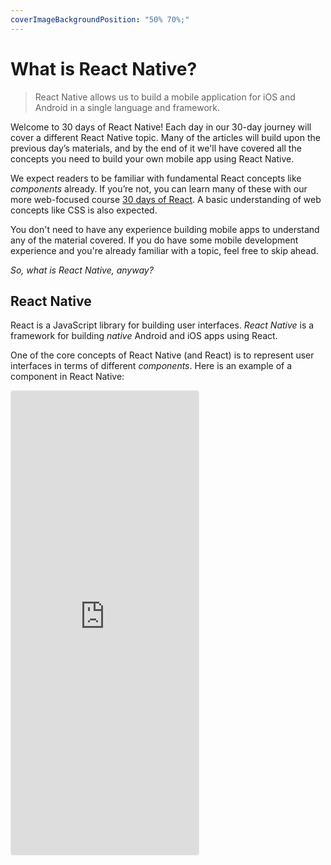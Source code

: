 ```yaml
---
coverImageBackgroundPosition: "50% 70%;"
---
```


# What is React Native?

> React Native allows us to build a mobile application for iOS and Android in a single language and framework.

Welcome to 30 days of React Native! Each day in our 30-day journey will cover a different React Native topic. Many of the articles will build upon the previous day’s materials, and by the end of it we'll have covered all the concepts you need to build your own mobile app using React Native.

We expect readers to be familiar with fundamental React concepts like _components_ already. If you’re not, you can learn many of these with our more web-focused course [30 days of React](https://www.fullstackreact.com/30-days-of-react/). A basic understanding of web concepts like CSS is also expected.

You don't need to have any experience building mobile apps to understand any of the material covered. If you do have some mobile development experience and you're already familiar with a topic, feel free to skip ahead.

_So, what is React Native, anyway?_

## React Native

React is a JavaScript library for building user interfaces. _React Native_ is a framework for building _native_ Android and iOS apps using React.

One of the core concepts of React Native (and React) is to represent user interfaces in terms of different _components_. Here is an example of a component in React Native:

<iframe src="https://snack.expo.io/embedded/@dabbott/intro-component?preview=true&platform=web" style="height: 53em;border:1px solid rgba(0,0,0,.08);border-radius:4px;background:center no-repeat url('https://i.imgur.com/5apDm5w.gif'), #fafafa;"/>

> Throughout this series, you'll see interactive code snippets like the one above. If you edit the code, the preview will update in realtime. You can even run the preview on an iOS or Android device! These code snippets are hosted using a free service called Expo Snack. This is similar to Codesandbox, Codepen, or JSFiddle for web code.

This component, `IntroComponent`, contains 3 smaller components within it: an `Image` component, a `Button`, and a `Text` label. The label updates when we press the button (go on, try it). It takes fairly little code to do a lot with React Native! We'll explore how each of these components work later this week.

The term _"native"_ in React Native means that the user interface of our app is constructed with the underlying platform's built-in UI elements. On the web, interfaces are constructed with HTML elements — HTML elements are considered _native_ to the web platform since they're provided by the web browser. Similarly, Apple and Google provide a built-in set of UI components for their mobile operating systems. React Native helps us construct interfaces with this, using JavaScript and React.

## Why React Native?

Many developers write native mobile applications using platform-supported languages, such as Swift/Objective-C for iOS and Java/Kotlin for Android. Instead of writing in different languages to build for both platforms, React Native allows you to build parts of your application (or all of it) in a single language (JavaScript) and framework (React). This minimizes the burden of familiarizing yourself with all the different languages, toolchains and development environments needed to support both iOS and Android. In other words, you can re-use any prior React and JavaScript knowledge from building web apps when building native mobile apps.

In addition to making it easy to share code between iOS and Android, React Native also allows developers to build components or functionality specific to one platform. We can write native components and APIs and define a “bridge” to the JavaScript interface. This flexibility means we can use React Native both for brand new projects and existing native applications.

## How is React Native different from hybrid app platforms?

Hybrid app platforms, like [Ionic](https://ionicframework.com/) and [Phonegap](https://phonegap.com/), also make it possible to build mobile applications using web technologies. Ionic, for example, already lets us create UI building blocks in the form of components (optionally even using React). However, these tools are different from React Native because they rely on WebViews in order to deliver the user interface. A WebView is a webpage embedded in a native app. The result is that the user interface often doesn’t feel like a typical native experience. Very minimal native code is actually used even though certain device APIs, like the camera roll, can still be accessed. On the other hand, React Native is a set of JavaScript bindings for native UI APIs. In other words, the UI in a React Native app is fully native.

Tomorrow, we'll demonstrate how fast it is to bootstrap React Native applications by setting up our very first project.
